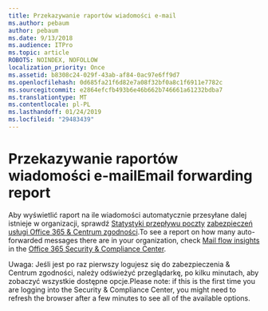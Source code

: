 ```yaml
---
title: Przekazywanie raportów wiadomości e-mail
ms.author: pebaum
author: pebaum
ms.date: 9/13/2018
ms.audience: ITPro
ms.topic: article
ROBOTS: NOINDEX, NOFOLLOW
localization_priority: Once
ms.assetid: b8308c24-029f-43ab-af84-0ac97e6ff9d7
ms.openlocfilehash: 0d685fa21f6d82e7a08f32bf0a8c1f6911e7782c
ms.sourcegitcommit: e2864efcfb493b6e46b662b746661a61232bdba7
ms.translationtype: MT
ms.contentlocale: pl-PL
ms.lasthandoff: 01/24/2019
ms.locfileid: "29483439"
---
```

# <a name="email-forwarding-report"></a><span data-ttu-id="a2396-102">Przekazywanie raportów wiadomości e-mail</span><span class="sxs-lookup"><span data-stu-id="a2396-102">Email forwarding report</span></span>

<span data-ttu-id="a2396-103">Aby wyświetlić raport na ile wiadomości automatycznie przesyłane dalej istnieje w organizacji, sprawdź [Statystyki przepływu poczty](https://support.office.com/article/beb6acaa-6016-4d54-ba7e-3d6d035e2b46) [zabezpieczeń usługi Office 365 &amp; Centrum zgodności](https://protection.office.com/#/homepage).</span><span class="sxs-lookup"><span data-stu-id="a2396-103">To see a report on how many auto-forwarded messages there are in your organization, check [Mail flow insights](https://support.office.com/article/beb6acaa-6016-4d54-ba7e-3d6d035e2b46) in the [Office 365 Security &amp; Compliance Center](https://protection.office.com/#/homepage).</span></span>
  
<span data-ttu-id="a2396-104">Uwaga: Jeśli jest po raz pierwszy logujesz się do zabezpieczenia &amp; Centrum zgodności, należy odświeżyć przeglądarkę, po kilku minutach, aby zobaczyć wszystkie dostępne opcje.</span><span class="sxs-lookup"><span data-stu-id="a2396-104">Please note: if this is the first time you are logging into the Security &amp; Compliance Center, you might need to refresh the browser after a few minutes to see all of the available options.</span></span>
  

